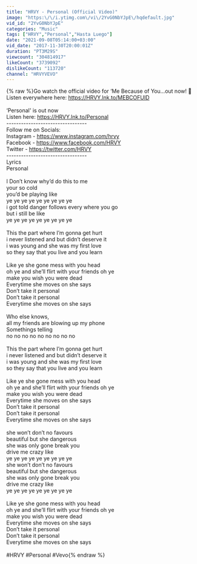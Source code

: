 ```yaml
---
title: "HRVY - Personal (Official Video)"
image: "https:\/\/i.ytimg.com\/vi\/2YvG0NbYJpE\/hqdefault.jpg"
vid_id: "2YvG0NbYJpE"
categories: "Music"
tags: ["HRVY","Personal","Hasta Luego"]
date: "2021-09-08T05:14:00+03:00"
vid_date: "2017-11-30T20:00:01Z"
duration: "PT3M29S"
viewcount: "304814917"
likeCount: "3739092"
dislikeCount: "113720"
channel: "HRVYVEVO"
---
```

{% raw %}Go watch the official video for ‘Me Because of You…out now! 🖤 Listen everywhere here: <a rel="nofollow" target="blank" href="https://HRVY.lnk.to/MEBCOFUID">https://HRVY.lnk.to/MEBCOFUID</a> <br /><br />‘Personal' is out now<br />Listen here: <a rel="nofollow" target="blank" href="https://HRVY.lnk.to/Personal">https://HRVY.lnk.to/Personal</a><br />---------------------------------<br />Follow me on Socials:<br />Instagram - <a rel="nofollow" target="blank" href="https://www.instagram.com/hrvy">https://www.instagram.com/hrvy</a><br />Facebook - <a rel="nofollow" target="blank" href="https://www.facebook.com/HRVY">https://www.facebook.com/HRVY</a><br />Twitter - <a rel="nofollow" target="blank" href="https://twitter.com/HRVY">https://twitter.com/HRVY</a><br />---------------------------------<br />Lyrics<br />Personal <br /><br />I Don’t know why’d do this to me<br />your so cold <br />you’d be playing like <br />ye ye ye ye ye ye ye ye ye<br />i got told danger follows every where you go <br />but i still be like <br />ye ye ye ye ye ye ye ye ye<br /><br />This the part where I’m gonna get hurt<br />i never listened and but didn’t deserve it<br />i was young and she was my first love<br />so they say that you live and you learn<br /><br />Like ye she gone mess with you head<br />oh ye and she’ll flirt with your friends oh ye<br />make you wish you were dead<br />Everytime she moves on she says <br />Don’t take it personal<br />Don’t take it personal<br />Everytime she moves on she says <br /><br />Who else knows, <br />all my friends are blowing up my phone <br />Somethings telling <br />no no no no no no no no no<br /><br />This the part where I’m gonna get hurt<br />i never listened and but didn’t deserve it<br />i was young and she was my first love<br />so they say that you live and you learn<br /><br />Like ye she gone mess with you head<br />oh ye and she’ll flirt with your friends oh ye<br />make you wish you were dead<br />Everytime she moves on she says <br />Don’t take it personal<br />Don’t take it personal<br />Everytime she moves on she says <br /><br />she won’t don’t no favours <br />beautiful but she dangerous<br />she was only gone break you<br />drive me crazy like<br />ye ye ye ye ye ye ye ye ye<br />she won’t don’t no favours <br />beautiful but she dangerous<br />she was only gone break you<br />drive me crazy like<br />ye ye ye ye ye ye ye ye ye<br /><br />Like ye she gone mess with you head<br />oh ye and she’ll flirt with your friends oh ye<br />make you wish you were dead<br />Everytime she moves on she says <br />Don’t take it personal<br />Don’t take it personal<br />Everytime she moves on she says<br /><br />#HRVY #Personal #Vevo{% endraw %}
